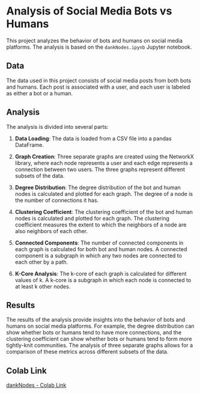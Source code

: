 # Analysis of Social Media Bots vs Humans

This project analyzes the behavior of bots and humans on social media platforms. The analysis is based on the `dankNodes.ipynb` Jupyter notebook.

## Data

The data used in this project consists of social media posts from both bots and humans. Each post is associated with a user, and each user is labeled as either a bot or a human.

## Analysis

The analysis is divided into several parts:

1. **Data Loading**: The data is loaded from a CSV file into a pandas DataFrame.

2. **Graph Creation**: Three separate graphs are created using the NetworkX library, where each node represents a user and each edge represents a connection between two users. The three graphs represent different subsets of the data.

3. **Degree Distribution**: The degree distribution of the bot and human nodes is calculated and plotted for each graph. The degree of a node is the number of connections it has.

4. **Clustering Coefficient**: The clustering coefficient of the bot and human nodes is calculated and plotted for each graph. The clustering coefficient measures the extent to which the neighbors of a node are also neighbors of each other.

5. **Connected Components**: The number of connected components in each graph is calculated for both bot and human nodes. A connected component is a subgraph in which any two nodes are connected to each other by a path.

6. **K-Core Analysis**: The k-core of each graph is calculated for different values of k. A k-core is a subgraph in which each node is connected to at least k other nodes.

## Results

The results of the analysis provide insights into the behavior of bots and humans on social media platforms. For example, the degree distribution can show whether bots or humans tend to have more connections, and the clustering coefficient can show whether bots or humans tend to form more tightly-knit communities. The analysis of three separate graphs allows for a comparison of these metrics across different subsets of the data.

## Colab Link
[dankNodes - Colab Link](https://colab.research.google.com/github/KushalP47/dankNodes-SNA/blob/main/dankNodes.ipynb)
